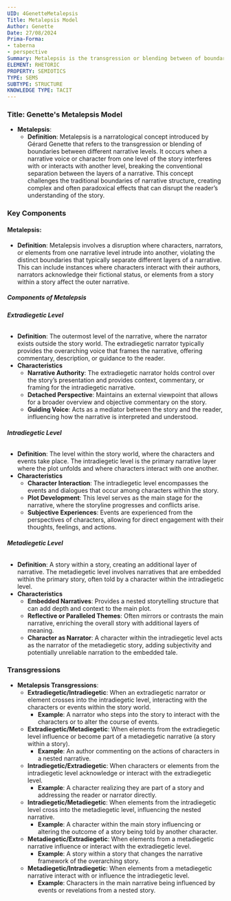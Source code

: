 ```yaml
---
UID: 4GenetteMetalepsis
Title: Metalepsis Model
Author: Genette
Date: 27/08/2024
Prima-Forma:
- taberna
- perspective
Summary: Metalepsis is the transgression or blending between of boundaries between different narrative levels
ELEMENT: RHETORIC
PROPERTY: SEMIOTICS 
TYPE: SEMS
SUBTYPE: STRUCTURE
KNOWLEDGE TYPE: TACIT
---
```


### Title: **Genette's Metalepsis Model**

- **Metalepsis**:
  - **Definition**: Metalepsis is a narratological concept introduced by Gérard Genette that refers to the transgression or blending of boundaries between different narrative levels. It occurs when a narrative voice or character from one level of the story interferes with or interacts with another level, breaking the conventional separation between the layers of a narrative. This concept challenges the traditional boundaries of narrative structure, creating complex and often paradoxical effects that can disrupt the reader’s understanding of the story.

### **Key Components**

#### **Metalepsis**:

  - **Definition**: Metalepsis involves a disruption where characters, narrators, or elements from one narrative level intrude into another, violating the distinct boundaries that typically separate different layers of a narrative. This can include instances where characters interact with their authors, narrators acknowledge their fictional status, or elements from a story within a story affect the outer narrative.

##### **Components of Metalepsis**

###### **Extradiegetic Level**
  - **Definition**: The outermost level of the narrative, where the narrator exists outside the story world. The extradiegetic narrator typically provides the overarching voice that frames the narrative, offering commentary, description, or guidance to the reader.
  - **Characteristics**
    - **Narrative Authority**: The extradiegetic narrator holds control over the story’s presentation and provides context, commentary, or framing for the intradiegetic narrative.
    - **Detached Perspective**: Maintains an external viewpoint that allows for a broader overview and objective commentary on the story.
    - **Guiding Voice**: Acts as a mediator between the story and the reader, influencing how the narrative is interpreted and understood.

###### **Intradiegetic Level**
  - **Definition**: The level within the story world, where the characters and events take place. The intradiegetic level is the primary narrative layer where the plot unfolds and where characters interact with one another.
  - **Characteristics**
    - **Character Interaction**: The intradiegetic level encompasses the events and dialogues that occur among characters within the story.
    - **Plot Development**: This level serves as the main stage for the narrative, where the storyline progresses and conflicts arise.
    - **Subjective Experiences**: Events are experienced from the perspectives of characters, allowing for direct engagement with their thoughts, feelings, and actions.

###### **Metadiegetic Level**
  - **Definition**: A story within a story, creating an additional layer of narrative. The metadiegetic level involves narratives that are embedded within the primary story, often told by a character within the intradiegetic level.
  - **Characteristics**
    - **Embedded Narratives**: Provides a nested storytelling structure that can add depth and context to the main plot.
    - **Reflective or Paralleled Themes**: Often mirrors or contrasts the main narrative, enriching the overall story with additional layers of meaning.
    - **Character as Narrator**: A character within the intradiegetic level acts as the narrator of the metadiegetic story, adding subjectivity and potentially unreliable narration to the embedded tale.



### **Transgressions**
  - **Metalepsis Transgressions**:
    - **Extradiegetic/Intradiegetic**: When an extradiegetic narrator or element crosses into the intradiegetic level, interacting with the characters or events within the story world.
      - **Example**: A narrator who steps into the story to interact with the characters or to alter the course of events.
    - **Extradiegetic/Metadiegetic**: When elements from the extradiegetic level influence or become part of a metadiegetic narrative (a story within a story).
      - **Example**: An author commenting on the actions of characters in a nested narrative.
    - **Intradiegetic/Extradiegetic**: When characters or elements from the intradiegetic level acknowledge or interact with the extradiegetic level.
      - **Example**: A character realizing they are part of a story and addressing the reader or narrator directly.
    - **Intradiegetic/Metadiegetic**: When elements from the intradiegetic level cross into the metadiegetic level, influencing the nested narrative.
      - **Example**: A character within the main story influencing or altering the outcome of a story being told by another character.
    - **Metadiegetic/Extradiegetic**: When elements from a metadiegetic narrative influence or interact with the extradiegetic level.
      - **Example**: A story within a story that changes the narrative framework of the overarching story.
    - **Metadiegetic/Intradiegetic**: When elements from a metadiegetic narrative interact with or influence the intradiegetic level.
      - **Example**: Characters in the main narrative being influenced by events or revelations from a nested story.
